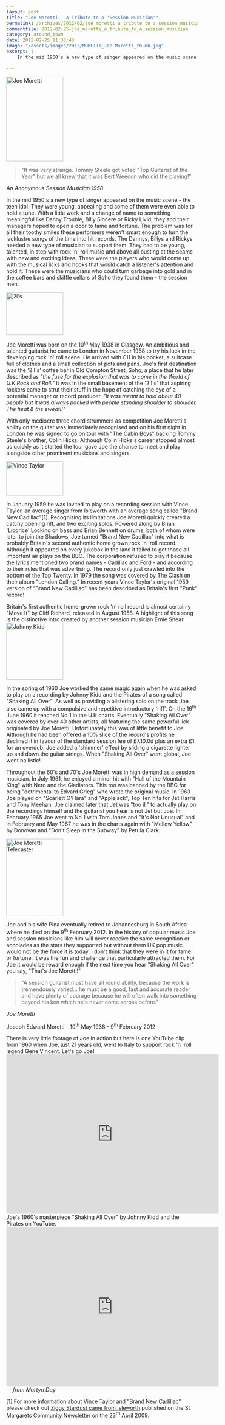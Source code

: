```yaml
---
layout: post
title: "Joe Moretti - A Tribute to a 'Session Musician'"
permalink: /archives/2012/02/joe_moretti_a_tribute_to_a_session_musician.html
commentfile: 2012-02-25-joe_moretti_a_tribute_to_a_session_musician
category: around_town
date: 2012-02-25 11:33:43
image: "/assets/images/2012/MORETTI_Joe-Moretti_thumb.jpg"
excerpt: |
    In the mid 1950's a new type of singer appeared on the music scene - the teen idol. They were young, appealing and some of them were even able to hold a tune. With a little work and a change of name to something meaningful like Danny Trouble, Billy Sincere or Ricky Livid, they and their managers hoped to open a door to fame and fortune. The problem was for all their toothy smiles these performers weren't smart enough to turn the lacklustre songs of the time into hit records. The Dannys, Billys and Rickys needed a new type of musician to support them. They had to be young, talented, in step with rock 'n' roll music and above all busting at the seams with new and exciting ideas. These were the players who would come up with the musical licks and hooks that would catch a listener's attention and hold it. These were the musicians who could turn garbage into gold and in the coffee bars and skiffle cellars of Soho they found them - the session men.

---
```


<a href="/assets/images/2012/MORETTI_Joe-Moretti.jpg" title="See larger version of -  Joe Moretti"><img src="/assets/images/2012/MORETTI_Joe-Moretti_thumb.jpg" width="150" height="223" alt=" Joe Moretti" class="photo right" /></a>

> "It was very strange. Tommy Steele got voted "Top Guitarist of the Year" but we all knew that it was Bert Weedon who did the playing!"

<cite>An Anonymous Session Musician 1958</cite>

In the mid 1950's a new type of singer appeared on the music scene - the teen idol. They were young, appealing and some of them were even able to hold a tune. With a little work and a change of name to something meaningful like Danny Trouble, Billy Sincere or Ricky Livid, they and their managers hoped to open a door to fame and fortune. The problem was for all their toothy smiles these performers weren't smart enough to turn the lacklustre songs of the time into hit records. The Dannys, Billys and Rickys needed a new type of musician to support them. They had to be young, talented, in step with rock 'n' roll music and above all busting at the seams with new and exciting ideas. These were the players who would come up with the musical licks and hooks that would catch a listener's attention and hold it. These were the musicians who could turn garbage into gold and in the coffee bars and skiffle cellars of Soho they found them - the session men.

<a href="/assets/images/2012/MORETTI_2is.jpg" title="See larger version of - 2i's"><img src="/assets/images/2012/MORETTI_2is_thumb.jpg" width="150" height="112" alt="2i's" class="photo right" /></a>

Joe Moretti was born on the 10<sup>th</sup> May 1938 in Glasgow. An ambitious and talented guitarist he came to London in November 1958 to try his luck in the developing rock 'n' roll scene. He arrived with £11 in his pocket, a suitcase full of clothes and a small collection of pots and pans. Joe's first destination was the '2 I's' coffee bar in Old Compton Street, Soho, a place that he later described as *"the fuse for the explosion that was to come in the World of U.K Rock and Roll."* It was in the small basement of the '2 I's' that aspiring rockers came to strut their stuff in the hope of catching the eye of a potential manager or record producer. *"It was meant to hold about 40 people but it was always packed with people standing shoulder to shoulder. The heat & the sweat!!"*

With only mediocre three chord strummers as competition Joe Moretti's ability on the guitar was immediately recognised and on his first night in London he was signed to go on tour with "The Cabin Boys" backing Tommy Steele's brother, Colin Hicks. Although Colin Hicks's career stopped almost as quickly as it started the tour gave Joe the chance to meet and play alongside other prominent musicians and singers.

<a href="/assets/images/2012/MORETTI_Vince-Taylor.jpg" title="See larger version of - Vince Taylor"><img src="/assets/images/2012/MORETTI_Vince-Taylor_thumb.jpg" width="150" height="90" alt="Vince Taylor" class="photo right" /></a>

In January 1959 he was invited to play on a recording session with Vince Taylor, an average singer from Isleworth with an average song called "Brand New Cadillac"[1]. Recognising its limitations Joe Moretti quickly created a catchy opening riff, and two exciting solos. Powered along by Brian 'Licorice' Locking on bass and Brian Bennett on drums, both of whom were later to join the Shadows, Joe turned "Brand New Cadillac" into what is probably Britain's second authentic home grown rock 'n 'roll record. Although it appeared on every jukebox in the land it failed to get those all important air plays on the BBC. The corporation refused to play it because the lyrics mentioned two brand names - Cadillac and Ford - and according to their rules that was advertising. The record only just crawled into the bottom of the Top Twenty. In 1979 the song was covered by The Clash on their album "London Calling." In recent years Vince Taylor's original 1959 version of "Brand New Cadillac" has been described as Britain's first "Punk" record!

<div markdown="1" class="box">
Britain's first authentic home-grown rock 'n' roll record is almost certainly "Move It" by Cliff Richard, released in August 1958. A highlight of this song is the distinctive intro created by another session musician Ernie Shear.

</div>
<a href="/assets/images/2012/MORETTI_Johnny_Kidd.jpg" title="See larger version of -  Johnny Kidd"><img src="/assets/images/2012/MORETTI_Johnny_Kidd_thumb.jpg" width="150" height="150" alt=" Johnny Kidd" class="photo right" /></a>

In the spring of 1960 Joe worked the same magic again when he was asked to play on a recording by Johnny Kidd and the Pirates of a song called "Shaking All Over". As well as providing a blistering solo on the track Joe also came up with a compulsive and repetitive introductory 'riff'. On the 16<sup>th</sup> June 1960 it reached No 1 in the U.K charts. Eventually "Shaking All Over" was covered by over 40 other artists, all featuring the same powerful lick originated by Joe Moretti. Unfortunately this was of little benefit to Joe. Although he had been offered a 10% slice of the record's profits he declined it in favour of the standard session fee of £7.10.0d plus an extra £1 for an overdub. Joe added a 'shimmer' effect by sliding a cigarette lighter up and down the guitar strings. When "Shaking All Over" went global, Joe went ballistic!

Throughout the 60's and 70's Joe Moretti was in high demand as a session musician. In July 1961, he enjoyed a minor hit with "Hall of the Mountain King" with Nero and the Gladiators. This too was banned by the BBC for being "detrimental to Edvard Grieg" who wrote the original music. In 1963 Joe played on "Scarlett O'Hara" and "Applejack", Top Ten hits for Jet Harris and Tony Meehan. Joe claimed later that Jet was "too ill" to actually play on the recordings himself and the guitarist you hear is not Jet but Joe. In February 1965 Joe went to No 1 with Tom Jones and "It's Not Unusual" and in February and May 1967 he was in the charts again with "Mellow Yellow" by Donovan and "Don't Sleep in the Subway" by Petula Clark.

<a href="/assets/images/2012/MORETTI_Joe-Moretti-Telecaster.jpg" title="See larger version of - Joe Moretti Telecaster"><img src="/assets/images/2012/MORETTI_Joe-Moretti-Telecaster_thumb.jpg" width="150" height="203" alt="Joe Moretti Telecaster" class="photo right" /></a>

Joe and his wife Pina eventually retired to Johannesburg in South Africa where he died on the 9<sup>th</sup> February 2012. In the history of popular music Joe and session musicians like him will never receive the same recognition or accolades as the stars they supported but without them UK pop music would not be the force it is today. I don't think that they were in it for fame or fortune. It was the fun and challenge that particularly attracted them. For Joe it would be reward enough if the next time you hear "Shaking All Over" you say, "That's Joe Moretti!"

> "A session guitarist must have all round ability, because the work is tremendously varied... he must be a good, fast and accurate reader and have plenty of courage because he will often walk into something beyond his ken which he's never come across before."

<cite>Joe Moretti</cite>

Joseph Edward Moretti - 10<sup>th</sup> May 1938 - 9<sup>th</sup> February 2012

<div markdown="1" class="box">
There is very little footage of Joe in action but here is one YouTube clip from 1960 when Joe, just 21 years old, went to Italy to support rock 'n 'roll legend Gene Vincent. Let's go Joe!

<iframe width="560" height="420" src="https://www.youtube-nocookie.com/embed/qVWmn3aCUao?rel=0" frameborder="0" allowfullscreen>
</iframe>
Joe's 1960's masterpiece "Shaking All Over" by Johnny Kidd and the Pirates on YouTube.

<iframe width="560" height="420" src="https://www.youtube-nocookie.com/embed/iOJGqPEMDYM?rel=0" frameborder="0" allowfullscreen>
</iframe>
</div>
<cite>-- from Martyn Day</cite>

[1] For more information about Vince Taylor and "Brand New Cadillac" please check out [Ziggy Stardust came from Isleworth](/archives/2009/04/ziggy_stardust_came_from_isleworth.html) published on the St Margarets Community Newsletter on the 23<sup>rd</sup> April 2009.
